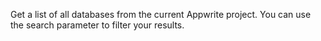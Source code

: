 Get a list of all databases from the current Appwrite project. You can use the search parameter to filter your results.
